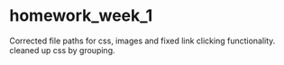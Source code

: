 # homework_week_1

Corrected file paths for css, images and fixed link clicking functionality. cleaned up css by grouping.
